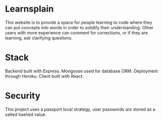 # Learnsplain

This website is to provide a space for people learning to code where they can put concepts into words in order to solidify their understanding. Other users with more experience can comment for corrections, or if they are learning, ask clarifying questions.

# Stack

Backend built with Express. Mongoose used for database ORM. Deployment through Heroku. Client built with React.

# Security

This project uses a passport local strategy, user passwords are stored as a salted hashed value.
